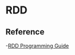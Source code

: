 # RDD

## Reference

-[RDD Programming Guide](https://spark.apache.org/docs/latest/rdd-programming-guide.html)